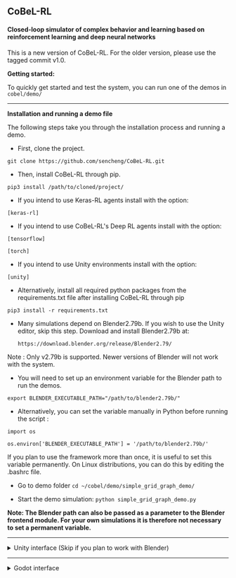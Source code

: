 ## **CoBeL-RL** ##
#### Closed-loop simulator of complex behavior and learning based on reinforcement learning and deep neural networks ####

This is a new version of CoBeL-RL. For the older version, please use the tagged commit v1.0.

**Getting started:**  

To quickly get started and test the system, you can run one of the demos in `cobel/demo/`

----------------------------

**Installation and running a demo file**

The following steps take you through the installation process and running a demo.

*  First, clone the project.

`git clone https://github.com/sencheng/CoBeL-RL.git`  

*  Then, install CoBeL-RL through pip.

`pip3 install /path/to/cloned/project/`

* If you intend to use Keras-RL agents install with the option:

`[keras-rl]`

* If you intend to use CoBeL-RL's Deep RL agents install with the option:

`[tensorflow]`

`[torch]`

* If you intend to use Unity environments install with the option:

`[unity]`

* Alternatively, install all required python packages from the requirements.txt file after installing CoBeL-RL through pip

`pip3 install -r requirements.txt`

* Many simulations depend on Blender2.79b. If you wish to use the Unity editor, skip this step. Download and install Blender2.79b at:  

     `https://download.blender.org/release/Blender2.79/`  

Note : Only v2.79b is supported. Newer versions of Blender will not work with the system.  

* You will need to set up an environment variable for the Blender path to run the demos.

`export BLENDER_EXECUTABLE_PATH="/path/to/blender2.79b/"`

* Alternatively, you can set the variable manually in Python before running the script :

`import os`

`os.environ['BLENDER_EXECUTABLE_PATH'] = '/path/to/blender2.79b/'`

If you plan to use the framework more than once, it is useful to set this variable permanently. On Linux distributions, you can do this by editing the .bashrc file. 

* Go to demo folder
`cd ~/cobel/demo/simple_grid_graph_demo/`

*  Start the demo simulation:
`python simple_grid_graph_demo.py`

**Note: The Blender path can also be passed as a parameter to the Blender frontend module. For your own simulations it is therefore not necessary to set a permanent variable.**

------------------------------

<details>
________________________________________________________________________________________________
<summary>
Unity interface (Skip if you plan to work with Blender)
</summary>

If you want to try the unity interface demo, you need to perform the the steps described above first.

Please report all bugs you find :)

You got two options to run a demo.

*  You can use the precompiled versions of the unity environments.
    
    You have to set a system variable named 'UNITY_ENVIRONMENT_EXECUTABLE' to the path of the downloaded environments
    
    > export UNITY_ENVIRONMENT_EXECUTABLE=PATH_TO_ENV_EXEC
    
    and run the unity_demo.py in the demo/unity_demo folder
    
    > python3 demo/unity_demo/unity_demo.py
        
* To build the environments yourself and custom environments do the following:

    * you need to download and install the 'Unity Hub': **https://docs.unity3d.com/Manual/GettingStartedInstallingHub.html**
    
    * the adapted version of mlagents: **https://ruhr-uni-bochum.sciebo.de/s/8GUszMEC7LgzS7V**
    
    * and the unitypackage for the environments: **https://ruhr-uni-bochum.sciebo.de/s/gdphysRY1P7pAyT**
    
    * the unitypackage is also available in the git folder: **environments/environments_unity/source/unity_environments.unitypackage**
    
    Then you set up a new project with unity. See: **https://docs.unity3d.com/560/Documentation/Manual/GettingStarted.html**
    
    To import the 'mlagents' framework into your project you select the 'Window/PackageManager' menu item in the editor, 
    then choose 'Add Package From Disk' in the top left corner and open the 'package.json' in the 'ml-agents/com.unity.ml-agents' folder.
    
    To import the environments you select the menu item 'Assets/Import Package/Custom Package' in the editor and open the 
    'unity_resources.unitypackage' you downloaded.

* The other option is to connect the interface directly with the Unity editor.
    
    You start training an environment by opening a scene in the 'Assets/Scenes' folder with the 'Project Explorer' of the editor, 
    running the unity_demo.py first and pressing the 'Play' button at the top of the editor screen.
    
    **Note: the demo tries to do option 1) automatically when 'UNITY_ENVIRONMENT_EXECUTABLE' variable is set.**
    
     
 </details> 
 
 ------------------------------
 
 <details>
________________________________________________________________________________________________
<summary>
Godot interface
</summary>

If you want to try the Godot demos, you need to perform the following steps:

*  Download the Godot build (build contains executables for Linux and Windows).

`https://ruhr-uni-bochum.sciebo.de/s/dSGaGtflsNTqYRW`

* You will need to set up an environment variable for the Godot path to run the demos.

`export GODOT_EXECUTABLE_PATH="/path/to/godot/"`

* Alternatively, you can set the variable manually in Python before running the script.

`import os`

`os.environ['GODOT_EXECUTABLE_PATH'] = '/path/to/godot/'`
    
* Go to demo folder.

`cd ~/cobel/demo/godot/`

*  Start either of the demo simulations.

`python godot_demo.py`

`python godot_demo_grid_graph.py`

**Note: The Godot path can also be passed as a parameter to the Godot frontend module. For your own simulations it is therefore not necessary to set a permanent variable.**
  
 </details>    
